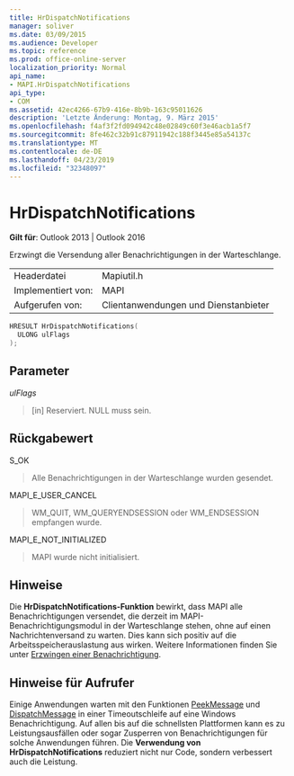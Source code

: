 ```yaml
---
title: HrDispatchNotifications
manager: soliver
ms.date: 03/09/2015
ms.audience: Developer
ms.topic: reference
ms.prod: office-online-server
localization_priority: Normal
api_name:
- MAPI.HrDispatchNotifications
api_type:
- COM
ms.assetid: 42ec4266-67b9-416e-8b9b-163c95011626
description: 'Letzte Änderung: Montag, 9. März 2015'
ms.openlocfilehash: f4af3f2fd094942c48e02849c60f3e46acb1a5f7
ms.sourcegitcommit: 8fe462c32b91c87911942c188f3445e85a54137c
ms.translationtype: MT
ms.contentlocale: de-DE
ms.lasthandoff: 04/23/2019
ms.locfileid: "32348097"
---
```

# <a name="hrdispatchnotifications"></a>HrDispatchNotifications

  
  
**Gilt für**: Outlook 2013 | Outlook 2016 
  
Erzwingt die Versendung aller Benachrichtigungen in der Warteschlange. 
  
|||
|:-----|:-----|
|Headerdatei  <br/> |Mapiutil.h  <br/> |
|Implementiert von:  <br/> |MAPI  <br/> |
|Aufgerufen von:  <br/> |Clientanwendungen und Dienstanbieter  <br/> |
   
```cpp
HRESULT HrDispatchNotifications(
  ULONG ulFlags
);
```

## <a name="parameters"></a>Parameter

 _ulFlags_
  
> [in] Reserviert. NULL muss sein. 
    
## <a name="return-value"></a>Rückgabewert

S_OK
  
> Alle Benachrichtigungen in der Warteschlange wurden gesendet.
    
MAPI_E_USER_CANCEL
  
> WM_QUIT, WM_QUERYENDSESSION oder WM_ENDSESSION empfangen wurde.
    
MAPI_E_NOT_INITIALIZED
  
> MAPI wurde nicht initialisiert.
    
## <a name="remarks"></a>Hinweise

Die **HrDispatchNotifications-Funktion** bewirkt, dass MAPI alle Benachrichtigungen versendet, die derzeit im MAPI-Benachrichtigungsmodul in der Warteschlange stehen, ohne auf einen Nachrichtenversand zu warten. Dies kann sich positiv auf die Arbeitsspeicherauslastung aus wirken. Weitere Informationen finden Sie unter [Erzwingen einer Benachrichtigung](forcing-a-notification.md). 
  
## <a name="notes-to-callers"></a>Hinweise für Aufrufer

Einige Anwendungen warten mit den Funktionen [PeekMessage](https://msdn.microsoft.com/library/ms644943.aspx) und [DispatchMessage](https://msdn.microsoft.com/library/ms644934.aspx) in einer Timeoutschleife auf eine Windows Benachrichtigung. Auf allen bis auf die schnellsten Plattformen kann es zu Leistungsausfällen oder sogar Zusperren von Benachrichtigungen für solche Anwendungen führen. Die **Verwendung von HrDispatchNotifications** reduziert nicht nur Code, sondern verbessert auch die Leistung. 
  

